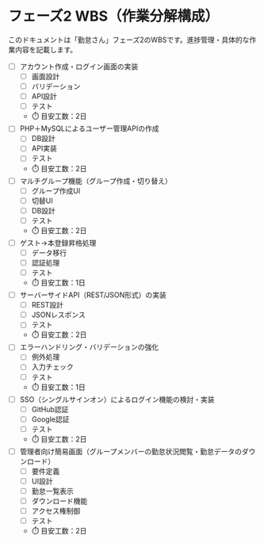 # フェーズ2 WBS（作業分解構成）

このドキュメントは「勤怠さん」フェーズ2のWBSです。進捗管理・具体的な作業内容を記載します。

- [ ] アカウント作成・ログイン画面の実装
  - [ ] 画面設計
  - [ ] バリデーション
  - [ ] API設計
  - [ ] テスト
  - ⏱️ 目安工数：2日
- [ ] PHP＋MySQLによるユーザー管理APIの作成
  - [ ] DB設計
  - [ ] API実装
  - [ ] テスト
  - ⏱️ 目安工数：2日
- [ ] マルチグループ機能（グループ作成・切り替え）
  - [ ] グループ作成UI
  - [ ] 切替UI
  - [ ] DB設計
  - [ ] テスト
  - ⏱️ 目安工数：2日
- [ ] ゲスト→本登録昇格処理
  - [ ] データ移行
  - [ ] 認証処理
  - [ ] テスト
  - ⏱️ 目安工数：1日
- [ ] サーバーサイドAPI（REST/JSON形式）の実装
  - [ ] REST設計
  - [ ] JSONレスポンス
  - [ ] テスト
  - ⏱️ 目安工数：2日
- [ ] エラーハンドリング・バリデーションの強化
  - [ ] 例外処理
  - [ ] 入力チェック
  - [ ] テスト
  - ⏱️ 目安工数：1日
- [ ] SSO（シングルサインオン）によるログイン機能の検討・実装
  - [ ] GitHub認証
  - [ ] Google認証
  - [ ] テスト
  - ⏱️ 目安工数：2日
- [ ] 管理者向け簡易画面（グループメンバーの勤怠状況閲覧・勤怠データのダウンロード）
  - [ ] 要件定義
  - [ ] UI設計
  - [ ] 勤怠一覧表示
  - [ ] ダウンロード機能
  - [ ] アクセス権制御
  - [ ] テスト
  - ⏱️ 目安工数：2日
